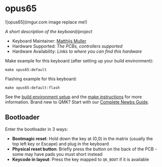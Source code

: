 # opus65

![opus65](imgur.com image replace me!)

*A short description of the keyboard/project*

* Keyboard Maintainer: [Matthijs Muller](https://github.com/Smollchungus)
* Hardware Supported: *The PCBs, controllers supported*
* Hardware Availability: *Links to where you can find this hardware*

Make example for this keyboard (after setting up your build environment):

    make opus65:default

Flashing example for this keyboard:

    make opus65:default:flash

See the [build environment setup](https://docs.qmk.fm/#/getting_started_build_tools) and the [make instructions](https://docs.qmk.fm/#/getting_started_make_guide) for more information. Brand new to QMK? Start with our [Complete Newbs Guide](https://docs.qmk.fm/#/newbs).

## Bootloader

Enter the bootloader in 3 ways:

* **Bootmagic reset**: Hold down the key at (0,0) in the matrix (usually the top left key or Escape) and plug in the keyboard
* **Physical reset button**: Briefly press the button on the back of the PCB - some may have pads you must short instead
* **Keycode in layout**: Press the key mapped to `QK_BOOT` if it is available
